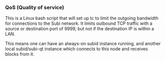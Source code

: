 ### QoS (Quality of service) ###

This is a Linux bash script that will set up tc to limit the outgoing bandwidth for connections to the Subi network. It limits outbound TCP traffic with a source or destination port of 9999, but not if the destination IP is within a LAN.

This means one can have an always-on subid instance running, and another local subid/subi-qt instance which connects to this node and receives blocks from it.
